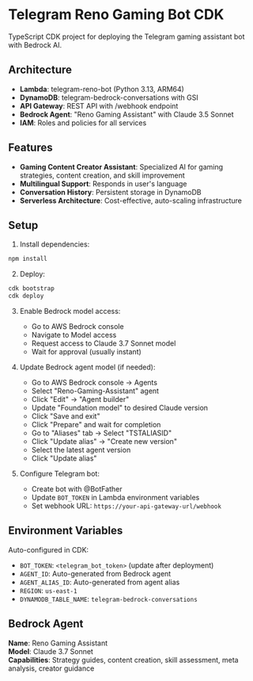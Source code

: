 # Telegram Reno Gaming Bot CDK

TypeScript CDK project for deploying the Telegram gaming assistant bot with Bedrock AI.

## Architecture
- **Lambda**: telegram-reno-bot (Python 3.13, ARM64)
- **DynamoDB**: telegram-bedrock-conversations with GSI
- **API Gateway**: REST API with /webhook endpoint
- **Bedrock Agent**: "Reno Gaming Assistant" with Claude 3.5 Sonnet
- **IAM**: Roles and policies for all services

## Features
- **Gaming Content Creator Assistant**: Specialized AI for gaming strategies, content creation, and skill improvement
- **Multilingual Support**: Responds in user's language
- **Conversation History**: Persistent storage in DynamoDB
- **Serverless Architecture**: Cost-effective, auto-scaling infrastructure

## Setup

1. Install dependencies:
```bash
npm install
```

2. Deploy:
```bash
cdk bootstrap
cdk deploy
```

3. Enable Bedrock model access:
   - Go to AWS Bedrock console
   - Navigate to Model access
   - Request access to Claude 3.7 Sonnet model
   - Wait for approval (usually instant)

4. Update Bedrock agent model (if needed):
   - Go to AWS Bedrock console → Agents
   - Select "Reno-Gaming-Assistant" agent
   - Click "Edit" → "Agent builder"
   - Update "Foundation model" to desired Claude version
   - Click "Save and exit"
   - Click "Prepare" and wait for completion
   - Go to "Aliases" tab → Select "TSTALIASID"
   - Click "Update alias" → "Create new version"
   - Select the latest agent version
   - Click "Update alias"

5. Configure Telegram bot:
   - Create bot with @BotFather
   - Update `BOT_TOKEN` in Lambda environment variables
   - Set webhook URL: `https://your-api-gateway-url/webhook`

## Environment Variables
Auto-configured in CDK:
- `BOT_TOKEN`: `<telegram_bot_token>` (update after deployment)
- `AGENT_ID`: Auto-generated from Bedrock agent
- `AGENT_ALIAS_ID`: Auto-generated from agent alias
- `REGION`: `us-east-1`
- `DYNAMODB_TABLE_NAME`: `telegram-bedrock-conversations`

## Bedrock Agent
**Name**: Reno Gaming Assistant  
**Model**: Claude 3.7 Sonnet  
**Capabilities**: Strategy guides, content creation, skill assessment, meta analysis, creator guidance